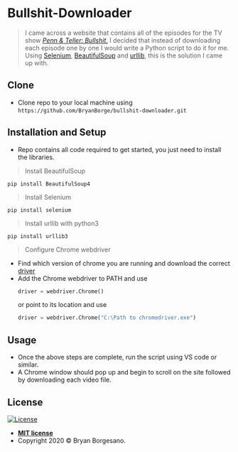 # Bullshit-Downloader
> I came across a website that contains all of the episodes for the TV show *[Penn & Teller: Bullshit.](https://www.imdb.com/title/tt0346369/)* I decided that instead of downloading each episode one by one I would write a Python script to do it for me. Using [Selenium](https://selenium-python.readthedocs.io/), [BeautifulSoup](https://pypi.org/project/beautifulsoup4/) and [urllib](https://docs.python.org/3/library/urllib.html), this is the solution I came up with. 


## Clone
- Clone repo to your local machine using `https://github.com/BryanBorge/bullshit-downloader.git`

## Installation and Setup
- Repo contains all code required to get started, you just need to install the libraries. 

> Install BeautifulSoup 
````shell
pip install BeautifulSoup4
````

> Install Selenium 
````shell
pip install selenium
````

> Install urllib with python3
````shell
pip install urllib3
````

> Configure Chrome webdriver
- Find which version of chrome you are running and download the correct [driver](https://chromedriver.chromium.org/downloads)
- Add the Chrome webdriver to PATH and use
  ```python
  driver = webdriver.Chrome() 
  ````
  or point to its location and use 
    ```python
  driver = webdriver.Chrome("C:\Path to chromedriver.exe")
   ````

## Usage
- Once the above steps are complete, run the script using VS code or similar. 
- A Chrome window should pop up and begin to scroll on the site followed by downloading each video file. 

## License

[![License](http://img.shields.io/:license-mit-blue.svg?style=flat-square)](http://badges.mit-license.org)

- **[MIT license](http://opensource.org/licenses/mit-license.php)**
- Copyright 2020 © Bryan Borgesano.

